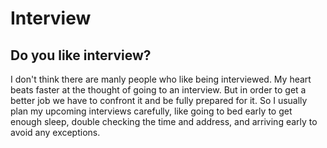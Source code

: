 # Interview



## Do you like interview?

I don't think there are manly people who like being interviewed. My heart beats faster at the thought of going to an interview. But in order to get a better job we have to confront it and be fully prepared for it. So I usually plan my upcoming interviews carefully, like going to bed early to get enough sleep, double checking the time and address, and arriving early to avoid any exceptions. 




